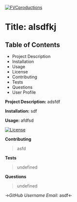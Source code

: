 
<a href="http://fvcproductions.com"><img src="https://avatars1.githubusercontent.com/u/4284691?v=3&s=200" title="FVCproductions" alt="FVCproductions"></a>
# Title: alsdfkj

## Table of Contents
- Project Description
- Installation
- Usage
- License
- Contributing
- Tests
- Questions
- User Profile

**Project Description:** adsfdf

**Installation:** sdf

**Usage:** afdfsd

[![License](http://img.shields.io/:license-Samson-blue.svg)](http://doge.mit-license.org)

**Contributing**
> asfd

**Tests**
> undefined

**Questions**
> undefined

->_GitHub Username Email_: asdf<-